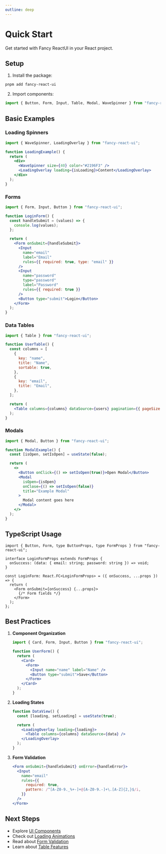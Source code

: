 ```yaml
---
outline: deep
---
```


# Quick Start

Get started with Fancy ReactUI in your React project.

## Setup

1. Install the package:

```bash
pnpm add fancy-react-ui
```

2. Import components:

```jsx
import { Button, Form, Input, Table, Modal, WaveSpinner } from "fancy-react-ui";
```

## Basic Examples

### Loading Spinners

```jsx
import { WaveSpinner, LoadingOverlay } from "fancy-react-ui";

function LoadingExample() {
  return (
    <div>
      <WaveSpinner size={40} color="#2196F3" />
      <LoadingOverlay loading={isLoading}>Content</LoadingOverlay>
    </div>
  );
}
```

### Forms

```jsx
import { Form, Input, Button } from "fancy-react-ui";

function LoginForm() {
  const handleSubmit = (values) => {
    console.log(values);
  };

  return (
    <Form onSubmit={handleSubmit}>
      <Input
        name="email"
        label="Email"
        rules={{ required: true, type: "email" }}
      />
      <Input
        name="password"
        type="password"
        label="Password"
        rules={{ required: true }}
      />
      <Button type="submit">Login</Button>
    </Form>
  );
}
```

### Data Tables

```jsx
import { Table } from "fancy-react-ui";

function UserTable() {
  const columns = [
    {
      key: "name",
      title: "Name",
      sortable: true,
    },
    {
      key: "email",
      title: "Email",
    },
  ];

  return (
    <Table columns={columns} dataSource={users} pagination={{ pageSize: 10 }} />
  );
}
```

### Modals

```jsx
import { Modal, Button } from "fancy-react-ui";

function ModalExample() {
  const [isOpen, setIsOpen] = useState(false);

  return (
    <>
      <Button onClick={() => setIsOpen(true)}>Open Modal</Button>
      <Modal
        isOpen={isOpen}
        onClose={() => setIsOpen(false)}
        title="Example Modal"
      >
        Modal content goes here
      </Modal>
    </>
  );
}
```

## TypeScript Usage

```tsx
import { Button, Form, type ButtonProps, type FormProps } from "fancy-react-ui";

interface LoginFormProps extends FormProps {
  onSuccess: (data: { email: string; password: string }) => void;
}

const LoginForm: React.FC<LoginFormProps> = ({ onSuccess, ...props }) => {
  return (
    <Form onSubmit={onSuccess} {...props}>
      {/* Form fields */}
    </Form>
  );
};
```

## Best Practices

1. **Component Organization**

   ```jsx
   import { Card, Form, Input, Button } from "fancy-react-ui";

   function UserForm() {
     return (
       <Card>
         <Form>
           <Input name="name" label="Name" />
           <Button type="submit">Save</Button>
         </Form>
       </Card>
     );
   }
   ```

2. **Loading States**

   ```jsx
   function DataView() {
     const [loading, setLoading] = useState(true);

     return (
       <LoadingOverlay loading={loading}>
         <Table columns={columns} dataSource={data} />
       </LoadingOverlay>
     );
   }
   ```

3. **Form Validation**
   ```jsx
   <Form onSubmit={handleSubmit} onError={handleError}>
     <Input
       name="email"
       rules={{
         required: true,
         pattern: /^[A-Z0-9._%+-]+@[A-Z0-9.-]+\.[A-Z]{2,}$/i,
       }}
     />
   </Form>
   ```

## Next Steps

- Explore [UI Components](/ui-components/buttons)
- Check out [Loading Animations](/loaders/explore-loaders)
- Read about [Form Validation](/ui-components/forms)
- Learn about [Table Features](/ui-components/tables)
